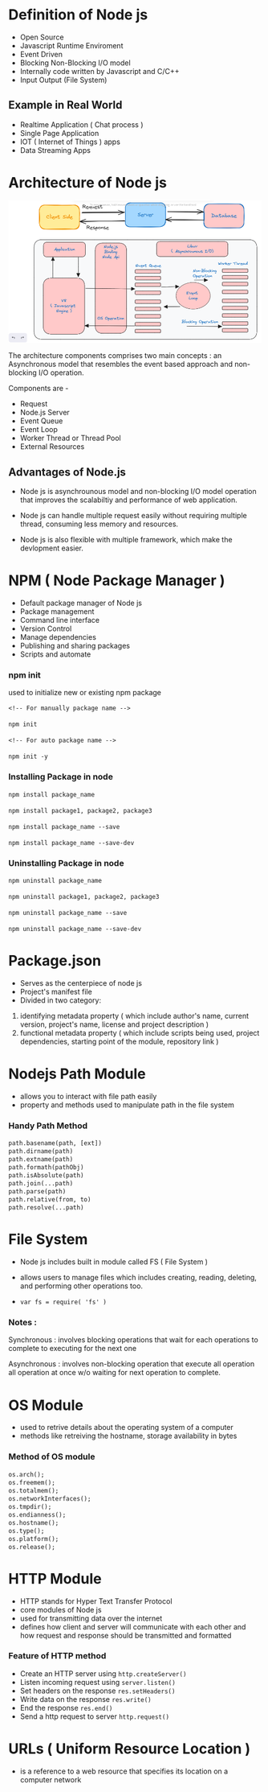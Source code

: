 # Definition of Node js 

* Open Source
* Javascript Runtime Enviroment
* Event Driven
* Blocking Non-Blocking I/O model
* Internally code written by Javascript and C/C++
* Input Output (File System)

## Example in Real World

* Realtime Application ( Chat process )
* Single Page Application
* IOT ( Internet of Things ) apps
* Data Streaming Apps

# Architecture of Node js
![Architecture Image](Architecture.png)

The architecture components comprises two main concepts : an Asynchronous model that resembles the event based approach and non-blocking I/O operation.

Components are - 
* Request
* Node.js Server
* Event Queue
* Event Loop
* Worker Thread or Thread Pool
* External Resources

## Advantages of Node.js

* Node js is asynchrounous model and non-blocking I/O model operation that improves the scalabiltiy and performance of web application.

* Node js can handle multiple request easily without requiring multiple thread, consuming less memory and resources.

*  Node js is also flexible with multiple framework, which make the devlopment easier.

# NPM ( Node Package Manager )
* Default package manager of Node js
* Package management
* Command line interface
* Version Control
* Manage dependencies
* Publishing and sharing packages
* Scripts and automate

### npm init
used to initialize new or existing npm package
```
<!-- For manually package name -->

npm init

<!-- For auto package name -->

npm init -y
```

### Installing Package in node

```
npm install package_name

npm install package1, package2, package3

npm install package_name --save

npm install package_name --save-dev
```
### Uninstalling Package in node

```
npm uninstall package_name

npm uninstall package1, package2, package3

npm uninstall package_name --save

npm uninstall package_name --save-dev
```

# Package.json
* Serves as the centerpiece of node js
* Project's manifest file
* Divided in two category:
 1. identifying metadata property ( which include author's name, current version, project's name, license and project description )
2. functional metadata property ( which include scripts being used, project dependencies, starting point of the module, repository link )


# Nodejs Path Module
* allows you to interact with file path easily
* property and methods used to manipulate path in the file system

### Handy Path Method
```
path.basename(path, [ext])
path.dirname(path)
path.extname(path)
path.formath(pathObj)
path.isAbsolute(path)
path.join(...path)
path.parse(path)
path.relative(from, to)
path.resolve(...path)
```

# File System
* Node js includes built in module called FS ( File System )
* allows users to manage files which includes creating, reading, deleting, and performing other operations too.

* ```var fs = require( 'fs' ) ```

### Notes :
Synchronous : involves blocking operations that wait for each operations to complete to executing for the next one

Asynchronous : involves non-blocking operation that execute all operation all operation at once w/o waiting for next operation to complete.

# OS Module
* used to retrive details about the operating system of a computer
* methods like retreiving the hostname, storage availability in bytes

### Method of OS module
```
os.arch();
os.freemem();
os.totalmem();
os.networkInterfaces();
os.tmpdir();
os.endianness();
os.hostname();
os.type();
os.platform();
os.release();
```
# HTTP Module 
* HTTP stands for Hyper Text Transfer Protocol
* core modules of Node js
* used for transmitting data over the internet
* defines how client and server will communicate with each other and how request and response should be transmitted and formatted

### Feature of HTTP method 
* Create an HTTP server using ```http.createServer()```
* Listen incoming request using ```server.listen()```
* Set headers on the response ```res.setHeaders()```
* Write data on the response ```res.write()```
* End the response ```res.end()```
* Send a http request to server ```http.request()```

# URLs ( Uniform Resource Location )
* is a reference to a web resource that specifies its location on a computer network

